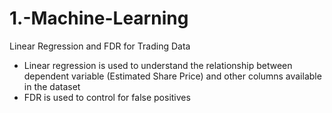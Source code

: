 # 1.-Machine-Learning
Linear Regression and FDR for Trading Data
- Linear regression is used to understand the relationship between dependent variable (Estimated Share Price) and other columns available in the dataset
- FDR is  used to control for false positives

